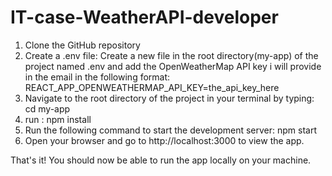 # IT-case-WeatherAPI-developer
1. Clone the GitHub repository
2. Create a .env file: Create a new file in the root directory(my-app) of the project named .env and add the OpenWeatherMap API key i will provide in the email in the following format:
REACT_APP_OPENWEATHERMAP_API_KEY=the_api_key_here
3. Navigate to the root directory of the project in your terminal by typing:
  cd my-app
4. run :
  npm install
5. Run the following command to start the development server:
  npm start
6. Open your browser and go to http://localhost:3000 to view the app.

That's it! You should now be able to run the app locally on your machine.

